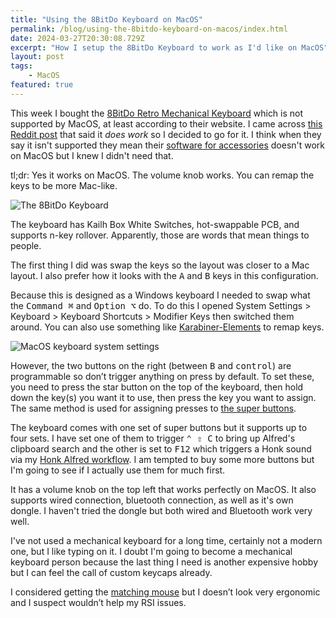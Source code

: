 ```yaml
---
title: "Using the 8BitDo Keyboard on MacOS"
permalink: /blog/using-the-8bitdo-keyboard-on-macos/index.html
date: 2024-03-27T20:30:08.729Z
excerpt: "How I setup the 8BitDo Keyboard to work as I'd like on MacOS"
layout: post
tags:
    - MacOS
featured: true
---
```


This week I bought the [8BitDo Retro Mechanical Keyboard](https://www.8bitdo.com/retro-mechanical-keyboard/) which is not supported by MacOS, at least according to their website. I came across [this Reddit post](https://www.reddit.com/r/8bitdo/comments/17aszl4/8bitdo_mechanical_keyboard_on_mac/) that said it _does work_ so I decided to go for it. I think when they say it isn't supported they mean their [software for accessories](https://app.8bitdo.com/Ultimate-Software-V2/) doesn't work on MacOS but I knew I didn't need that.

tl;dr: Yes it works on MacOS. The volume knob works. You can remap the keys to be more Mac-like.

![The 8BitDo Keyboard](https://cdn.rknight.me/site/8bitdo-keyboard.jpg)

The keyboard has Kailh Box White Switches, hot-swappable PCB, and supports n-key rollover. Apparently, those are words that mean things to people.

The first thing I did was swap the keys so the layout was closer to a Mac layout. I also prefer how it looks with the <kbd>A</kbd> and <kbd>B</kbd> keys in this configuration.

Because this is designed as a Windows keyboard I needed to swap what the <kbd>Command ⌘</kbd> and <kbd>Option ⌥</kbd> do. To do this I opened System Settings > Keyboard > Keyboard Shortcuts > Modifier Keys then switched them around. You can also use something like [Karabiner-Elements](https://karabiner-elements.pqrs.org/) to remap keys.

![MacOS keyboard system settings](https://cdn.rknight.me/site/keyboard-system-settings.jpg)

However, the two buttons on the right (between <kbd>B</kbd> and <kbd>control</kbd>) are programmable so don’t trigger anything on press by default. To set these, you need to press the star button on the top of the keyboard, then hold down the key(s) you want it to use, then press the key you want to assign. The same method is used for assigning presses to [the super buttons](https://shop.8bitdo.com/products/8bitdo-dual-super-buttons).

The keyboard comes with one set of super buttons but it supports up to four sets. I have set one of them to trigger <kbd>⌃ ⇧ C</kbd> to bring up Alfred's clipboard search and the other is set to <kbd>F12</kbd> which triggers a Honk sound via my [Honk Alfred workflow](https://github.com/rknightuk/alfred-workflows/tree/main/workflows/honk). I am tempted to buy some more buttons but I'm going to see if I actually use them for much first.

It has a volume knob on the top left that works perfectly on MacOS. It also supports wired connection, bluetooth connection, as well as it's own dongle. I haven't tried the dongle but both wired and Bluetooth work very well.

I've not used a mechanical keyboard for a long time, certainly not a modern one, but I like typing on it. I doubt I'm going to become a mechanical keyboard person because the last thing I need is another expensive hobby but I can feel the call of custom keycaps already.

I considered getting the [matching mouse](https://shop.8bitdo.com/products/8bitdo-n30-2-4ghz-wireless-mouse-for-windows-and-mac-pc-dvd) but I doesn’t look very ergonomic and I suspect wouldn’t help my RSI issues.